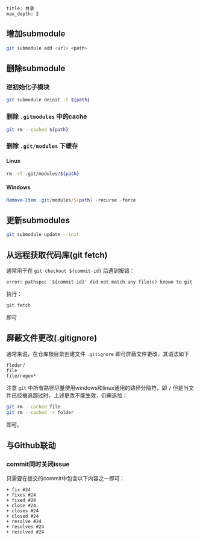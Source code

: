 
```toc
title: 目录
max_depth: 2
```

## 增加submodule

```bash
git submodule add <url> <path>
```

## 删除submodule

### 逆初始化子模块
```bash
git submodule deinit -f ${path}
```

### 删除 `.gitmodules` 中的cache
```bash
git rm --cached ${path}
```

### 删除 `.git/modules` 下缓存

#### Linux
```bash
rm -rf .git/modules/${path}
```

#### Windows
```powershell
Remove-Item .git/modules/${path} -recurse -force
```

## 更新submodules

```bash
git submodule update --init
```



## 从远程获取代码库(git fetch)

通常用于在 `git checkout ${commit-id}` 后遇到报错：
```shell
error: pathspec '${commit-id}' did not match any file(s) known to git
```

执行：
```shell
git fetch
```

即可

## 屏蔽文件更改(.gitignore)

通常来说，在仓库根目录创建文件 `.gitignore` 即可屏蔽文件更改，其语法如下
```gitignore
floder/
file
file/regex*
```
注意 `git` 中所有路径尽量使用windows和linux通用的路径分隔符，即 `/`
但是当文件已经被追踪过时，上述更改不能生效，仍需追加：
```bash
git rm --cached file
git rm --cached -r folder
```
即可。

## 与Github联动

### commit同时关闭issue

只需要在提交的commit中包含以下内容之一即可：
```git
+ fix #24
+ fixes #24
+ fixed #24
+ close #24
+ closes #24
+ closed #24
+ resolve #24
+ resolves #24
+ resolved #24
```
